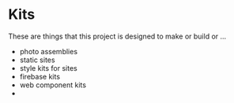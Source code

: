 # Kits

These are things that this project is designed to make or build or ...

- photo assemblies
- static sites
- style kits for sites
- firebase kits
- web component kits
- 